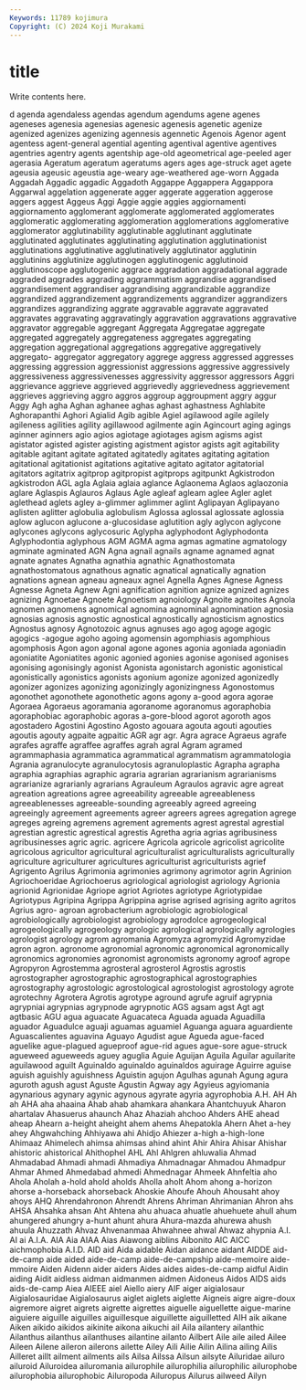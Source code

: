```yaml
---
Keywords: 11789 kojimura
Copyright: (C) 2024 Koji Murakami
---
```


# title

Write contents here.



d agenda agendaless agendas agendum agendums
agene agenes ageneses agenesia agenesias agenesic agenesis agenetic agenize agenized
agenizes agenizing agennesis agennetic Agenois Agenor agent agentess agent-general agential
agenting agentival agentive agentives agentries agentry agents agentship age-old ageometrical
age-peeled ager agerasia Ageratum ageratum ageratums agers ages age-struck aget
agete ageusia ageusic ageustia age-weary age-weathered age-worn Aggada Aggadah Aggadic
aggadic Aggadoth Aggappe Aggappera Aggappora Aggarwal aggelation aggenerate agger aggerate
aggeration aggerose aggers aggest Aggeus Aggi Aggie aggie aggies aggiornamenti
aggiornamento agglomerant agglomerate agglomerated agglomerates agglomeratic agglomerating agglomeration agglomerations agglomerative
agglomerator agglutinability agglutinable agglutinant agglutinate agglutinated agglutinates agglutinating agglutination agglutinationist
agglutinations agglutinative agglutinatively agglutinator agglutinin agglutinins agglutinize agglutinogen agglutinogenic agglutinoid
agglutinoscope agglutogenic aggrace aggradation aggradational aggrade aggraded aggrades aggrading aggrammatism
aggrandise aggrandised aggrandisement aggrandiser aggrandising aggrandizable aggrandize aggrandized aggrandizement aggrandizements
aggrandizer aggrandizers aggrandizes aggrandizing aggrate aggravable aggravate aggravated aggravates aggravating
aggravatingly aggravation aggravations aggravative aggravator aggregable aggregant Aggregata Aggregatae aggregate
aggregated aggregately aggregateness aggregates aggregating aggregation aggregational aggregations aggregative aggregatively
aggregato- aggregator aggregatory aggrege aggress aggressed aggresses aggressing aggression aggressionist
aggressions aggressive aggressively aggressiveness aggressivenesses aggressivity aggressor aggressors Aggri aggrievance
aggrieve aggrieved aggrievedly aggrievedness aggrievement aggrieves aggrieving aggro aggros aggroup
aggroupment aggry aggur Aggy Agh agha Aghan aghanee aghas aghast
aghastness Aghlabite Aghorapanthi Aghori Agialid Agib agible Agiel agilawood agile
agilely agileness agilities agility agillawood agilmente agin Agincourt aging agings
aginner aginners agio agios agiotage agiotages agism agisms agist agistator
agisted agister agisting agistment agistor agists agit agitability agitable agitant
agitate agitated agitatedly agitates agitating agitation agitational agitationist agitations agitative
agitato agitator agitatorial agitators agitatrix agitprop agitpropist agitprops agitpunkt Agkistrodon
agkistrodon AGL agla Aglaia aglaia aglance Aglaonema Aglaos aglaozonia aglare
Aglaspis Aglauros Aglaus Agle agleaf agleam aglee Agler aglet aglethead
aglets agley a-glimmer aglimmer aglint Aglipayan Aglipayano aglisten aglitter aglobulia
aglobulism Aglossa aglossal aglossate aglossia aglow aglucon aglucone a-glucosidase aglutition
agly aglycon aglycone aglycones aglycons aglycosuric Aglypha aglyphodont Aglyphodonta Aglyphodontia
aglyphous AGM AGMA agma agmas agmatine agmatology agminate agminated AGN
Agna agnail agnails agname agnamed agnat agnate agnates Agnatha agnathia
agnathic Agnathostomata agnathostomatous agnathous agnatic agnatical agnatically agnation agnations agnean
agneau agneaux agnel Agnella Agnes Agnese Agness Agnesse Agneta Agnew
Agni agnification agnition agnize agnized agnizes agnizing Agnoetae Agnoete Agnoetism
agnoiology Agnoite agnoites Agnola agnomen agnomens agnomical agnomina agnominal agnomination
agnosia agnosias agnosis agnostic agnostical agnostically agnosticism agnostics Agnostus agnosy
Agnotozoic agnus agnuses ago agog agoge agogic agogics -agogue agoho
agoing agomensin agomphiasis agomphious agomphosis Agon agon agonal agone agones
agonia agoniada agoniadin agoniatite Agoniatites agonic agonied agonies agonise agonised
agonises agonising agonisingly agonist Agonista agonistarch agonistic agonistical agonistically agonistics
agonists agonium agonize agonized agonizedly agonizer agonizes agonizing agonizingly agonizingness
Agonostomus agonothet agonothete agonothetic agons agony a-good agora agorae Agoraea
Agoraeus agoramania agoranome agoranomus agoraphobia agoraphobiac agoraphobic agoras a-gore-blood agorot
agoroth agos agostadero Agostini Agostino Agosto agouara agouta agouti agouties
agoutis agouty agpaite agpaitic AGR agr agr. Agra agrace Agraeus
agrafe agrafes agraffe agraffee agraffes agrah agral Agram agramed agrammaphasia
agrammatica agrammatical agrammatism agrammatologia Agrania agranulocyte agranulocytosis agranuloplastic Agrapha agrapha
agraphia agraphias agraphic agraria agrarian agrarianism agrarianisms agrarianize agrarianly agrarians
Agrauleum Agraulos agravic agre agreat agreation agreations agree agreeability agreeable
agreeableness agreeablenesses agreeable-sounding agreeably agreed agreeing agreeingly agreement agreements agreer
agreers agrees agregation agrege agreges agreing agremens agrement agrements agrest
agrestal agrestial agrestian agrestic agrestical agrestis Agretha agria agrias agribusiness
agribusinesses agric agric. agricere Agricola agricole agricolist agricolite agricolous agricultor
agricultural agriculturalist agriculturalists agriculturally agriculture agriculturer agricultures agriculturist agriculturists agrief
Agrigento Agrilus Agrimonia agrimonies agrimony agrimotor agrin Agrinion Agriochoeridae Agriochoerus
agriological agriologist agriology Agrionia agrionid Agrionidae Agriope agriot Agriotes agriotype
Agriotypidae Agriotypus Agripina Agrippa Agrippina agrise agrised agrising agrito agritos
Agrius agro- agroan agrobacterium agrobiologic agrobiological agrobiologically agrobiologist agrobiology agrodolce
agrogeological agrogeologically agrogeology agrologic agrological agrologically agrologies agrologist agrology agrom
agromania Agromyza agromyzid Agromyzidae agron agron. agronome agronomial agronomic agronomical
agronomically agronomics agronomies agronomist agronomists agronomy agroof agrope Agropyron Agrostemma
agrosteral agrosterol Agrostis agrostis agrostographer agrostographic agrostographical agrostographies agrostography agrostologic
agrostological agrostologist agrostology agrote agrotechny Agrotera Agrotis agrotype aground agrufe
agruif agrypnia agrypniai agrypnias agrypnode agrypnotic AGS agsam agst Agt
agt agtbasic AGU agua aguacate Aguacateca Aguada aguada Aguadilla aguador
Aguadulce aguaji aguamas aguamiel Aguanga aguara aguardiente Aguascalientes aguavina Aguayo
Agudist ague Agueda ague-faced aguelike ague-plagued agueproof ague-rid agues ague-sore
ague-struck agueweed agueweeds aguey aguglia Aguie Aguijan Aguila Aguilar aguilarite
aguilawood aguilt Aguinaldo aguinaldo aguinaldos aguirage Aguirre aguise aguish aguishly
aguishness Aguistin agujon Agulhas agunah Agung agura aguroth agush agust
Aguste Agustin Agway agy Agyieus agyiomania agynarious agynary agynic agynous
agyrate agyria agyrophobia A.H. AH Ah ah AHA aha ahaaina
Ahab ahab ahamkara ahankara Ahantchuyuk Aharon ahartalav Ahasuerus ahaunch Ahaz
Ahaziah ahchoo Ahders AHE ahead aheap Ahearn a-height aheight ahem
ahems Ahepatokla Ahern Ahet a-hey ahey Ahgwahching Ahhiyawa ahi Ahidjo
Ahiezer a-high a-high-lone Ahimaaz Ahimelech ahimsa ahimsas ahind ahint Ahir
Ahira Ahisar Ahishar ahistoric ahistorical Ahithophel AHL Ahl Ahlgren ahluwalia
Ahmad Ahmadabad Ahmadi ahmadi Ahmadiya Ahmadnagar Ahmadou Ahmadpur Ahmar Ahmed
Ahmedabad ahmedi Ahmednagar Ahmeek Ahnfeltia aho Ahola Aholah a-hold ahold
aholds Aholla aholt Ahom ahong a-horizon ahorse a-horseback ahorseback Ahoskie
Ahoufe Ahouh Ahousaht ahoy ahoys AHQ Ahrendahronon Ahrendt Ahrens Ahriman
Ahrimanian Ahron ahs AHSA Ahsahka ahsan Aht Ahtena ahu ahuaca
ahuatle ahuehuete ahull ahum ahungered ahungry a-hunt ahunt ahura Ahura-mazda
ahurewa ahush ahuula Ahuzzath Ahvaz Ahvenanmaa Ahwahnee ahwal Ahwaz ahypnia
A.I. AI ai A.I.A. AIA Aia AIAA Aias Aiawong aiblins
Aibonito AIC AICC aichmophobia A.I.D. AID aid Aida aidable Aidan
aidance aidant AIDDE aid-de-camp aide aided aide-de-camp aide-de-campship aide-memoire aide-mmoire
Aiden Aidenn aider aiders Aides aides aides-de-camp aidful Aidin aiding
Aidit aidless aidman aidmanmen aidmen Aidoneus Aidos AIDS aids aids-de-camp
Aiea AIEEE aiel Aiello aiery AIF aiger aigialosaur Aigialosauridae Aigialosaurus
aiglet aiglets aiglette Aigneis aigre aigre-doux aigremore aigret aigrets aigrette
aigrettes aiguelle aiguellette aigue-marine aiguiere aiguille aiguilles aiguillesque aiguillette aiguilletted
AIH aik aikane Aiken aikido aikidos aikinite aikona aikuchi ail
Aila ailantery ailanthic Ailanthus ailanthus ailanthuses ailantine ailanto Ailbert Aile
aile ailed Ailee Aileen Ailene aileron ailerons ailette Ailey Aili
Ailie Ailin Ailina ailing Ailis Ailleret aillt ailment ailments ails
Ailsa Ailssa Ailsun ailsyte Ailuridae ailuro ailuroid Ailuroidea ailuromania ailurophile
ailurophilia ailurophilic ailurophobe ailurophobia ailurophobic Ailuropoda Ailuropus Ailurus ailweed Ailyn

